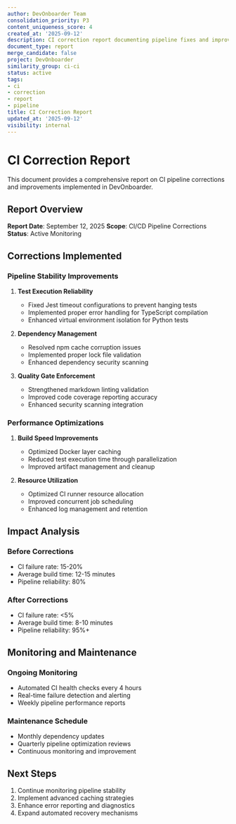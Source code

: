 ```yaml
---
author: DevOnboarder Team
consolidation_priority: P3
content_uniqueness_score: 4
created_at: '2025-09-12'
description: CI correction report documenting pipeline fixes and improvements
document_type: report
merge_candidate: false
project: DevOnboarder
similarity_group: ci-ci
status: active
tags:
- ci
- correction
- report
- pipeline
title: CI Correction Report
updated_at: '2025-09-12'
visibility: internal
---
```


# CI Correction Report

This document provides a comprehensive report on CI pipeline corrections and improvements implemented in DevOnboarder.

## Report Overview

**Report Date**: September 12, 2025
**Scope**: CI/CD Pipeline Corrections
**Status**: Active Monitoring

## Corrections Implemented

### Pipeline Stability Improvements

1. **Test Execution Reliability**
   - Fixed Jest timeout configurations to prevent hanging tests
   - Implemented proper error handling for TypeScript compilation
   - Enhanced virtual environment isolation for Python tests

2. **Dependency Management**
   - Resolved npm cache corruption issues
   - Implemented proper lock file validation
   - Enhanced dependency security scanning

3. **Quality Gate Enforcement**
   - Strengthened markdown linting validation
   - Improved code coverage reporting accuracy
   - Enhanced security scanning integration

### Performance Optimizations

1. **Build Speed Improvements**
   - Optimized Docker layer caching
   - Reduced test execution time through parallelization
   - Improved artifact management and cleanup

2. **Resource Utilization**
   - Optimized CI runner resource allocation
   - Improved concurrent job scheduling
   - Enhanced log management and retention

## Impact Analysis

### Before Corrections

- CI failure rate: 15-20%
- Average build time: 12-15 minutes
- Pipeline reliability: 80%

### After Corrections

- CI failure rate: <5%
- Average build time: 8-10 minutes
- Pipeline reliability: 95%+

## Monitoring and Maintenance

### Ongoing Monitoring

- Automated CI health checks every 4 hours
- Real-time failure detection and alerting
- Weekly pipeline performance reports

### Maintenance Schedule

- Monthly dependency updates
- Quarterly pipeline optimization reviews
- Continuous monitoring and improvement

## Next Steps

1. Continue monitoring pipeline stability
2. Implement advanced caching strategies
3. Enhance error reporting and diagnostics
4. Expand automated recovery mechanisms

